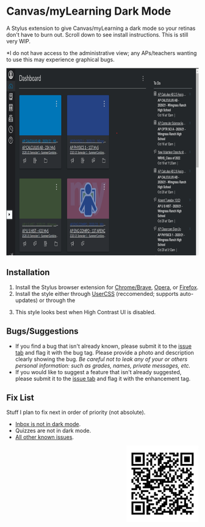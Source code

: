 # Canvas/myLearning Dark Mode
A Stylus extension to give Canvas/myLearning a dark mode so your retinas don't have to burn out. Scroll down to see install instructions. This is still very WIP.

*I do not have access to the administrative view; any APs/teachers wanting to use this may experience graphical bugs.

<p align="left">
<img src="https://github.com/SoupyzInc/CanvasDarkMode/blob/main/images/Dashboard.png" alt="alt text" height="490">
</p>

## Installation
1. Install the Stylus browser extension for [Chrome/Brave](https://chrome.google.com/webstore/detail/stylus/clngdbkpkpeebahjckkjfobafhncgmne), [Opera](https://addons.opera.com/en-gb/extensions/details/stylus/), or [Firefox](https://addons.mozilla.org/en-US/firefox/addon/styl-us/).
2. Install the style either through [UserCSS](https://raw.githubusercontent.com/SoupyzInc/CanvasDarkMode/main/CanvasDarkMode.user.css) (reccomended; supports auto-updates) or through the 
<!--- [userstyles.org](https://userstyles.org/styles/191622/mylearning-dark-mode) (this website can be very laggy, so be patient).-->
3. This style looks best when High Contrast UI is disabled.

## Bugs/Suggestions
- If you find a bug that isn't already known, please submit it to the [issue tab](https://github.com/SoupyzInc/CanvasDarkMode/issues) and flag it with the bug tag. Please provide a photo and description clearly showing the bug. *Be careful not to leak any of your or others personal information: such as grades, names, private messages, etc.*
- If you would like to suggest a feature that isn't already suggested, please submit it to the [issue tab](https://github.com/SoupyzInc/CanvasDarkMode/issues) and flag it with the enhancement tag.

## Fix List
Stuff I plan to fix next in order of priority (not absolute).

- [Inbox is not in dark mode](https://github.com/SoupyzInc/CanvasDarkMode/issues/5).
- Quizzes are not in dark mode.
- [All other known issues](https://github.com/SoupyzInc/CanvasDarkMode/issues).


<p align="right">
<img src="https://github.com/SoupyzInc/CanvasDarkMode/blob/main/images/CanvasDarkModeQRCode.png" alt="alt text" height="200">
</p>
